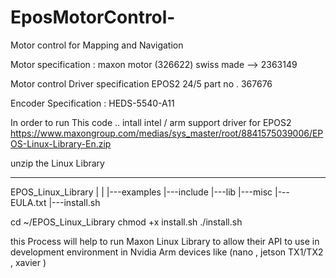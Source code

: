 # EposMotorControl-
Motor control  for Mapping and Navigation


Motor specification : 
  maxon motor (326622)
  swiss made --> 2363149
  
Motor control Driver specification 
  EPOS2  24/5
  part no . 367676
  
Encoder Specification : 
  HEDS-5540-A11
  
  
In order to run This code .. 
 intall intel / arm support  driver for EPOS2 
 https://www.maxongroup.com/medias/sys_master/root/8841575039006/EPOS-Linux-Library-En.zip
 
 
 unzip the Linux Library 
 
 -------------
 EPOS_Linux_Library
 |
 |
 |---examples
 |---include
 |---lib
 |---misc
 |---EULA.txt
 |---install.sh
 
cd ~/EPOS_Linux_Library
chmod +x install.sh
./install.sh

this Process will help to run Maxon Linux Library to allow their API to use in development environment in Nvidia Arm devices like (nano , jetson TX1/TX2 , xavier )
